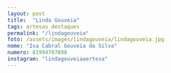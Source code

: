 ```yaml
---
layout: post
title:  "Linda Gouveia"
tags: artesas destaques
permalink: "/lindagouveia"
foto: /assets/images/lindagouveia/lindagouveia.jpg
nome: "Iva Cabral Gouveia da Silva"
numero: 81994707898
instagram: "lindagouveiaaertesa"
---
```



  

